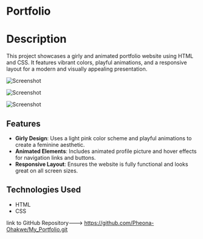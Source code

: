 

# Portfolio



# Description

This project showcases a girly and animated portfolio website using HTML and CSS. It features vibrant colors, playful animations, and a responsive layout for a modern and visually appealing presentation.



![Screenshot](./static/images/Home.png?raw=true " home page")

![Screenshot](./static/images/contact.png?raw=true "contact page")

![Screenshot](./static/images/resume.png?raw=true " resume page")

## Features

- **Girly Design**: Uses a light pink color scheme and playful animations to create a feminine aesthetic.
- **Animated Elements**: Includes animated profile picture and hover effects for navigation links and buttons.
- **Responsive Layout**: Ensures the website is fully functional and looks great on all screen sizes.

## Technologies Used

- HTML
- CSS



link to GitHub Repository---> https://github.com/Pheona-Ohakwe/My_Portfolio.git




